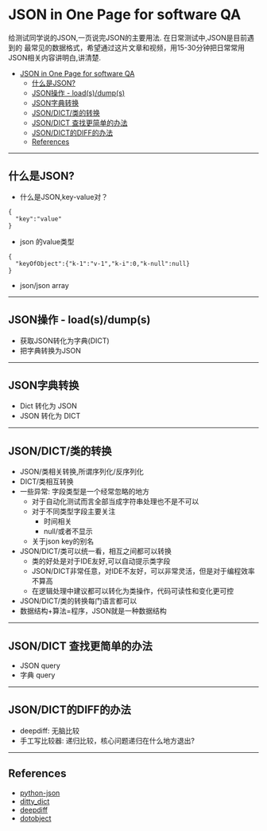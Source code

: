 # JSON in One Page for software QA

给测试同学说的JSON,一页说完JSON的主要用法. 在日常测试中,JSON是目前遇到的
最常见的数据格式，希望通过这片文章和视频，用15-30分钟把日常常用JSON相关内容讲明白,讲清楚.

<!-- TOC -->
- [JSON in One Page for software QA](#json-in-one-page-for-software-qa)
  - [什么是JSON?](#什么是json)
  - [JSON操作 - load(s)/dump(s)](#json操作---loadsdumps)
  - [JSON字典转换](#json字典转换)
  - [JSON/DICT/类的转换](#jsondict类的转换)
  - [JSON/DICT 查找更简单的办法](#jsondict-查找更简单的办法)
  - [JSON/DICT的DIFF的办法](#jsondict的diff的办法)
  - [References](#references)
<!-- TOC -->

---

## 什么是JSON?

- 什么是JSON,key-value对？

```shell
{
  "key":"value"
}
```
- json 的value类型

```shell
{
  "keyOfObject":{"k-1":"v-1","k-i":0,"k-null":null}
}
```
- json/json array

---

## JSON操作 - load(s)/dump(s)
- 获取JSON转化为字典(DICT)
- 把字典转换为JSON

---
## JSON字典转换

- Dict 转化为 JSON
- JSON 转化为 DICT

---

## JSON/DICT/类的转换

- JSON/类相关转换,所谓序列化/反序列化
- DICT/类相互转换
- 一些异常: 字段类型是一个经常忽略的地方
  - 对于自动化测试而言全部当成字符串处理也不是不可以
  - 对于不同类型字段主要关注
    - 时间相关
    - null/或者不显示
  - 关于json key的别名
- JSON/DICT/类可以统一看，相互之间都可以转换
  - 类的好处是对于IDE友好,可以自动提示类字段
  - JSON/DICT非常任意，对IDE不友好，可以非常灵活，但是对于编程效率不算高
  - 在逻辑处理中建议都可以转化为类操作，代码可读性和变化更可控
- JSON/DICT/类的转换每门语言都可以
- 数据结构+算法=程序，JSON就是一种数据结构

---
## JSON/DICT 查找更简单的办法
- JSON query 
- 字典 query

---
## JSON/DICT的DIFF的办法

- deepdiff: 无脑比较
- 手工写比较器: 递归比较，核心问题递归在什么地方退出?

---

## References

- [python-json](https://github.com/oxylabs/python-parse-json)
- [ditty_dict](https://github.com/pawelzny/dotty_dict.git)
- [deepdiff](https://github.com/seperman/deepdiff.git)
- [dotobject](https://github.com/seperman/dotobject.git)